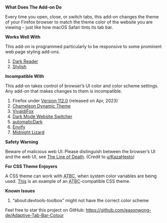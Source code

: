 <b>What Does The Add-on Do</b>

Every time you open, close, or switch tabs, this add-on changes the theme of your Firefox browser to match the theme color of the website you are viewing – just like how macOS Safari tints its tab bar.


<b>Works Well With</b>

This add-on is programmed particularly to be responsive to some prominent web page styling add-ons.
<ol>
	<li><a href="https://addons.mozilla.org/firefox/addon/darkreader/">Dark Reader</a></li>
	<li><a href="https://addons.mozilla.org/firefox/addon/stylish/">Stylish</a></li>
</ol>


<b>Incompatible With</b>

This add-on takes control of browser’s UI color and color scheme settings. Any add-on that makes changes to them is incompatible.
<ol>
	<li>Firefox under <a href="https://www.mozilla.org/firefox/112.0/releasenotes/">Version 112.0</a> (released on Apr, 2023)</li>
	<li><a href="https://addons.mozilla.org/firefox/addon/chameleon-dynamic-theme-fixed/">Chameleon Dynamic Theme</a></li>
	<li><a href="https://addons.mozilla.org/firefox/addon/vivaldifox/">VivaldiFox</a></li>
	<li><a href="https://addons.mozilla.org/firefox/addon/dark-mode-website-switcher/">Dark Mode Website Switcher</a></li>
	<li><a href="https://addons.mozilla.org/firefox/addon/automatic-dark/">automaticDark</a></li>
	<li><a href="https://addons.mozilla.org/firefox/addon/envify/">Envify</a></li>
	<li><a href="https://addons.mozilla.org/firefox/addon/midnight-lizard-quantum/">Midnight Lizard</a></li>
</ol>


<b>Safety Warning</b>

Beware of malicious web UI: Please distinguish between the browser’s UI and the web UI, see <a href="https://textslashplain.com/2017/01/14/the-line-of-death/">The Line of Death</a>. (Credit to <a href="https://www.reddit.com/user/KazaHesto/">u/KazaHesto</a>)


<b>For CSS Theme Enjoyers</b>

A CSS theme can work with <abbr title="Adaptive Tab Bar Color">ATBC</abbr>, when system color variables are being used. <a href="https://github.com/easonwong-de/WhiteSurFirefoxThemeMacOS">This</a> is an example of an <abbr title="Adaptive Tab Bar Color">ATBC</abbr>-compatible CSS theme.


<b>Known Issues</b>
<ol>
	<li>“about:devtools-toolbox” might not have the correct color scheme</li>
</ol>


Feel free to star this project on GitHub: https://github.com/easonwong-de/Adaptive-Tab-Bar-Colour